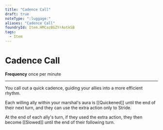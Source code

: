 ```yaml
---
title: "Cadence Call"
draft: true
noteType: ":luggage:"
aliases: "Cadence Call"
foundryId: Item.HMCazBGZYrAotkSB
tags:
  - Item
---
```


# Cadence Call

**Frequency** once per minute

* * *

You call out a quick cadence, guiding your allies into a more efficient rhythm.

Each willing ally within your marshal's aura is [[Quickened]] until the end of their next turn, and they can use the extra action only to Stride.

At the end of each ally's turn, if they used the extra action, they then become [[Slowed]] until the end of their following turn.
